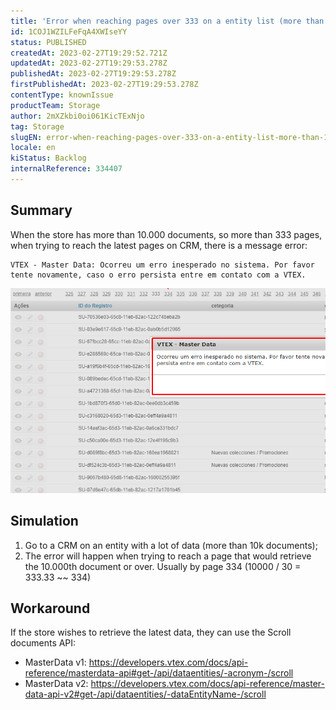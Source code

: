```yaml
---
title: 'Error when reaching pages over 333 on a entity list (more than 10.000 documents)'
id: 1COJ1WZILFeFqA4XWIseYY
status: PUBLISHED
createdAt: 2023-02-27T19:29:52.721Z
updatedAt: 2023-02-27T19:29:53.278Z
publishedAt: 2023-02-27T19:29:53.278Z
firstPublishedAt: 2023-02-27T19:29:53.278Z
contentType: knownIssue
productTeam: Storage
author: 2mXZkbi0oi061KicTExNjo
tag: Storage
slugEN: error-when-reaching-pages-over-333-on-a-entity-list-more-than-10000-documents
locale: en
kiStatus: Backlog
internalReference: 334407
---
```


## Summary


When the store has more than 10.000 documents, so more than 333 pages, when trying to reach the latest pages on CRM, there is a message error:

    VTEX - Master Data: Ocorreu um erro inesperado no sistema. Por favor tente novamente, caso o erro persista entre em contato com a VTEX.

 ![](https://raw.githubusercontent.com/vtexdocs/known-issues/refs/heads/main/docs/en/known-issues/Storage/error-when-reaching-pages-over-333-on-a-entity-list-more-than-10000-documents_1.png)


##

## Simulation



1. Go to a CRM on an entity with a lot of data (more than 10k documents);
2. The error will happen when trying to reach a page that would retrieve the 10.000th document or over. Usually by page 334 (10000 / 30 = 333.33 ~~ 334)


##

## Workaround


If the store wishes to retrieve the latest data, they can use the Scroll documents API:

- MasterData v1: https://developers.vtex.com/docs/api-reference/masterdata-api#get-/api/dataentities/-acronym-/scroll
- MasterData v2: https://developers.vtex.com/docs/api-reference/master-data-api-v2#get-/api/dataentities/-dataEntityName-/scroll

